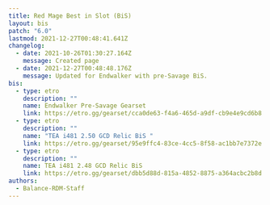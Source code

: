 ```yaml
---
title: Red Mage Best in Slot (BiS)
layout: bis
patch: "6.0"
lastmod: 2021-12-27T00:48:41.641Z
changelog:
  - date: 2021-10-26T01:30:27.164Z
    message: Created page
  - date: 2021-12-27T00:48:48.176Z
    message: Updated for Endwalker with pre-Savage BiS.
bis:
  - type: etro
    description: ""
    name: Endwalker Pre-Savage Gearset
    link: https://etro.gg/gearset/cca0de63-f4a6-465d-a9df-cb9e4e9cd6b8
  - type: etro
    description: ""
    name: "TEA i481 2.50 GCD Relic BiS "
    link: https://etro.gg/gearset/95e9ffc4-83ce-4cc5-8f58-ac1bb7e7372e
  - type: etro
    description: ""
    name: TEA i481 2.48 GCD Relic BiS
    link: https://etro.gg/gearset/dbb5d88d-815a-4852-8875-a364acbc2b8d
authors:
  - Balance-RDM-Staff
---
```

